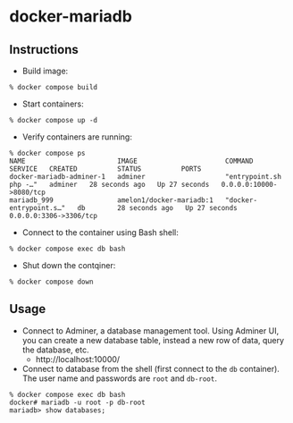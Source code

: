 # docker-mariadb

## Instructions
* Build image:
```
% docker compose build
```

* Start containers:
```
% docker compose up -d
```
* Verify containers are running:
```
% docker compose ps
NAME                       IMAGE                      COMMAND                  SERVICE   CREATED          STATUS          PORTS
docker-mariadb-adminer-1   adminer                    "entrypoint.sh php -…"   adminer   28 seconds ago   Up 27 seconds   0.0.0.0:10000->8080/tcp
mariadb_999                amelon1/docker-mariadb:1   "docker-entrypoint.s…"   db        28 seconds ago   Up 27 seconds   0.0.0.0:3306->3306/tcp
```

* Connect to the container using Bash shell:
```
% docker compose exec db bash
```

* Shut down the contqiner:
```
% docker compose down
```

## Usage
* Connect to Adminer, a database management tool. Using Adminer UI, you can create a new database table, instead a new row of data, query the database, etc.
    * http://localhost:10000/
* Connect to database from the shell (first connect to the `db` container). The user name and passwords are `root` and `db-root`.
```
% docker compose exec db bash
docker# mariadb -u root -p db-root
mariadb> show databases;
```

